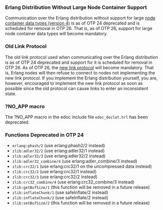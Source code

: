 <!--
%% %CopyrightBegin%
%%
%% SPDX-License-Identifier: Apache-2.0
%%
%% Copyright Ericsson AB 2023-2025. All Rights Reserved.
%%
%% Licensed under the Apache License, Version 2.0 (the "License");
%% you may not use this file except in compliance with the License.
%% You may obtain a copy of the License at
%%
%%     http://www.apache.org/licenses/LICENSE-2.0
%%
%% Unless required by applicable law or agreed to in writing, software
%% distributed under the License is distributed on an "AS IS" BASIS,
%% WITHOUT WARRANTIES OR CONDITIONS OF ANY KIND, either express or implied.
%% See the License for the specific language governing permissions and
%% limitations under the License.
%%
%% %CopyrightEnd%
-->
### Erlang Distribution Without Large Node Container Support

Communication over the Erlang distribution without support for large
[node container data types (version 4)](`e:erts:erl_dist_protocol.md#DFLAG_V4_NC`)
is as of OTP 24 deprecated and is scheduled for removal in OTP 26. That is, as
of OTP 26, support for large node container data types will become mandatory.

### Old Link Protocol

The old link protocol used when communicating over the Erlang distribution is as
of OTP 24 deprecated and support for it is scheduled for removal in OTP 26. As
of OTP 26, the
[new link protocol](`e:erts:erl_dist_protocol.md#new_link_protocol`) will become
mandatory. That is, Erlang nodes will then refuse to connect to nodes not
implementing the new link protocol. If you implement the Erlang distribution
yourself, you are, however, encouraged to implement the new link protocol as
soon as possible since the old protocol can cause links to enter an inconsistent
state.

### ?NO_APP macro

The ?NO_APP macro in the edoc include file `edoc_doclet.hrl` has been
deprecated.

### Functions Deprecated in OTP 24

-   `erlang:phash/2` (use erlang:phash2/2 instead)
-   `zlib:adler32/2` (use erlang:adler32/1 instead)
-   `zlib:adler32/3` (use erlang:adler32/2 instead)
-   `zlib:adler32_combine/4` (use erlang:adler_combine/3 instead)
-   `zlib:crc32/1` (use erlang:crc32/1 on the uncompressed data instead)
-   `zlib:crc32/2` (use erlang:crc32/1 instead)
-   `zlib:crc32/3` (use erlang:crc32/2 instead)
-   `zlib:crc32_combine/4` (use erlang:crc32_combine/3 instead)
-   `zlib:getBufSize/1` (this function will be removed in a future release)
-   `zlib:inflateChunk/1` (use safeInflate/2 instead)
-   `zlib:inflateChunk/2` (use safeInflate/2 instead)
-   `zlib:setBufSize/2` (this function will be removed in a future release)
